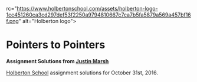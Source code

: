 rc="https://www.holbertonschool.com/assets/holberton-logo-1cc451260ca3cd297def53f2250a9794810667c7ca7b5fa5879a569a457bf16f.png" alt="Holberton logo">
# Pointers to Pointers

**Assignment Solutions from [Justin Marsh](https://twitter.com/dogonthecircuit)**

[Holberton School](https://www.holbertonschool.com) assignment solutions for October 31st, 2016.
